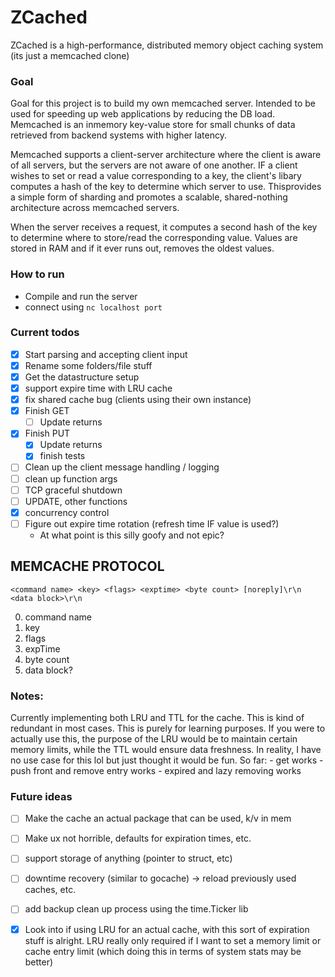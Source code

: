 # ZCached
ZCached is a high-performance, distributed memory object caching system (its just a memcached clone)

### Goal
Goal for this project is to build my own memcached server. Intended to be used for  speeding up web applications by reducing the DB load.
Memcached is an inmemory key-value store for small chunks of data retrieved from backend systems with higher latency. 


Memcached supports a client-server architecture where the client is aware of all servers, but the servers are not aware of one another.
IF a client wishes to set or read a value corresponding to a key, the client's libary computes a hash of the key to determine which server to use. Thisprovides a simple form of sharding and promotes a scalable, shared-nothing architecture across memcached servers.

When the server receives a request, it computes a second hash of the key to determine where to store/read the corresponding value. Values are stored in RAM and if it ever runs out, removes the oldest values. 

### How to run
- Compile and run the server
- connect using `nc localhost port`

### Current todos
- [x] Start parsing and accepting client input
- [x] Rename some folders/file stuff
- [x] Get the datastructure setup 
- [x] support expire time with LRU cache 
- [x] fix shared cache bug (clients using their own instance) 
- [x] Finish GET
    - [ ] Update returns
- [x] Finish PUT
    - [x] Update returns
    - [x] finish tests
- [ ] Clean up the client message handling / logging 
- [ ] clean up function args 
- [ ] TCP graceful shutdown 
- [ ] UPDATE, other functions
- [x] concurrency control
- [ ] Figure out expire time rotation (refresh time IF value is used?)
    - At what point is this silly goofy and not epic?

## MEMCACHE PROTOCOL
```
<command name> <key> <flags> <exptime> <byte count> [noreply]\r\n
<data block>\r\n
```

0. command name
1. key
2. flags
3. expTime
4. byte count
5. data block?

### Notes: 
Currently implementing both LRU and TTL for the cache. This is kind of redundant in most cases. This is purely for learning purposes. If you were to actually use this, the purpose of the LRU would be to maintain certain memory limits, while the TTL would ensure data freshness. In reality, I have no use case for this lol but just thought it would be fun. 
So far: 
    - get works
    - push front and remove entry works
    - expired and lazy removing works


### Future ideas
- [ ] Make the cache an actual package that can be used, k/v in mem
- [ ] Make ux not horrible, defaults for expiration times, etc.
- [ ] support storage of anything (pointer to struct, etc)
- [ ] downtime recovery (similar to gocache) -> reload previously used caches, etc.
- [ ] add backup clean up process using the time.Ticker lib
- [x] Look into if using LRU for an actual cache, with this sort of expiration stuff is alright. LRU really only required if I want to set a memory limit or cache entry limit (which doing this in terms of system stats may be better)

